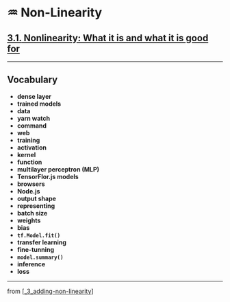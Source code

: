 # ♒️ Non-Linearity

## [**3.1.** Nonlinearity: What it is and what it is good for](https://livebook.manning.com/book/deep-learning-with-javascript/chapter-3/21)

---

## **Vocabulary**

- **dense layer**
- **trained models**
- **data**
- **yarn watch**
- **command**
- **web**
- **training**
- **activation**
- **kernel**
- **function**
- **multilayer perceptron (MLP)**
- **TensorFlor.js models**
- **browsers**
- **Node.js**
- **output shape**
- **representing**
- **batch size**
- **weights**
- **bias**
- **`tf.Model.fit()`**
- **transfer learning**
- **fine-tunning**
- **`model.summary()`**
- **inference**
- **loss**

---
from [[_3_adding-non-linearity]]

[//begin]: # "Autogenerated link references for markdown compatibility"
[_3_adding-non-linearity]: ../_3_adding-non-linearity.md "♒️ NON-LINEARITY"
[//end]: # "Autogenerated link references"